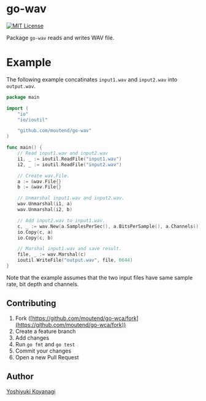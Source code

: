 # go-wav

[![MIT License](http://img.shields.io/badge/license-MIT-blue.svg?style=flat-square)][license]

[license]: https://github.com/moutend/go-wave/blob/master/LICENSE

Package `go-wav` reads and writes WAV file.

# Example

The following example concatinates `input1.wav` and `input2.wav` into `output.wav`.

```go
package main

import (
	"io"
	"io/ioutil"

	"github.com/moutend/go-wav"
)

func main() {
	// Read input1.wav and input2.wav
	i1, _ := ioutil.ReadFile("input1.wav")
	i2, _ := ioutil.ReadFile("input2.wav")

	// Create wav.File.
	a := &wav.File{}
	b := &wav.File{}

	// Unmarshal input1.wav and input2.wav.
	wav.Unmarshal(i1, a)
	wav.Unmarshal(i2, b)

	// Add input2.wav to input1.wav.
	c, _ := wav.New(a.SamplesPerSec(), a.BitsPerSample(), a.Channels())
	io.Copy(c, a)
	io.Copy(c, b)

	// Marshal input1.wav and save result.
	file, _ := wav.Marshal(c)
	ioutil.WriteFile("output.wav", file, 0644)
}
```

Note that the example assumes that the two input files have same sample rate, bit depth and channels.

## Contributing

1. Fork ([https://github.com/moutend/go-wca/fork](https://github.com/moutend/go-wca/fork))
1. Create a feature branch
1. Add changes
1. Run `go fmt` and `go test`
1. Commit your changes
1. Open a new Pull Request

## Author

[Yoshiyuki Koyanagi](https://github.com/moutend)
